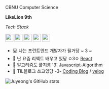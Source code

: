 CBNU Computer Science

**LikeLion 9th**

*Tech Stack*

<code><img height="25" src="https://img.shields.io/badge/-JavaScript-FFC81E?style=flat&logo=JavaScript"></code>
<code><img height="25" src="https://img.shields.io/badge/-Python-3CA0E1?style=flat&logo=Python"></code>
<code><img height="25" src="https://img.shields.io/badge/-React-0088CC?style=flat&logo=React"></code>
<code><img height="25" src="https://img.shields.io/badge/-Vue.js-1AB09F?style=flat&logo=Vue.js"></code>
<code><img height="25" src="https://img.shields.io/badge/-Django-092E20?style=flat&logo=Django"></code>


- 💻 나는 프런트엔드 개발자가 될거당 ~ 3 ~
- 🐰 난 요즘 리액트 배우고 있당 ㅇ3ㅇ [React](https://github.com/CBNU-AACP/Client.git)
- 🐶 알고리즘도 풀지롱 '3' [Javascript-Algorithm](https://github.com/thdwlsgus0/algo_spot)
- 🐹 TIL블로그 쓰고있당 -3- [Coding Blog](https://juyami.tistory.com/) / [velog](https://velog.io/@shinoung2360)

![Juyeong's GitHub stats](https://github-readme-stats.vercel.app/api?username=juyeong-chungbuk&bg_color=30,e96443,904e95&title_color=fff&text_color=fff&show_icons=true&count_private=true)

